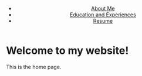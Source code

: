 <!DOCTYPE html>
<html>
<head>
	<title>My Website</title>
</head>
<body>
	<header>
		<nav>
			<ul>
				<li><a href="index.html">About Me</a></li>
				<li><a href="education.html">Education and Experiences</a></li>
				<li><a href="resume.html">Resume</a></li>
			</ul>
		</nav>
	</header>
	<main>
		<h1>Welcome to my website!</h1>
		<p>This is the home page.</p>
	</main>
</body>
</html>
